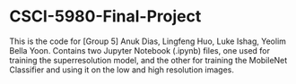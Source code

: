 # CSCI-5980-Final-Project
This is the code for [Group 5] Anuk Dias, Lingfeng Huo, Luke Ishag, Yeolim Bella Yoon. Contains two Jupyter Notebook (.ipynb) files, one used for training the superresolution model, and the other for training the MobileNet Classifier and using it on the low and high resolution images. 
